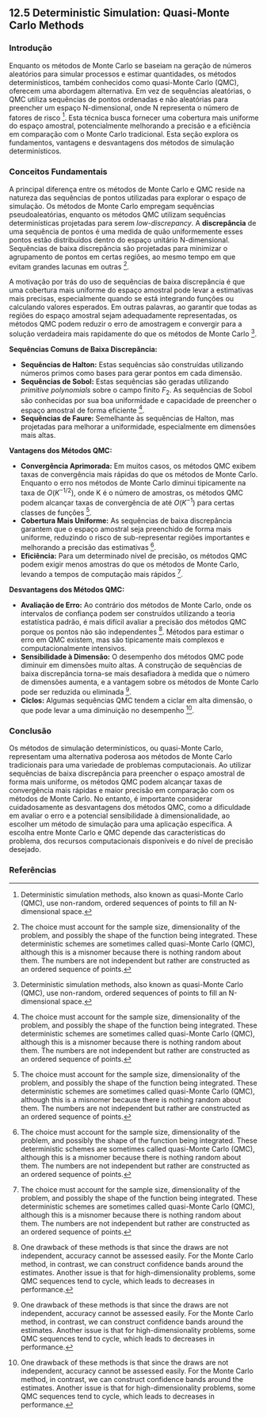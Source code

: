 ## 12.5 Deterministic Simulation: Quasi-Monte Carlo Methods

### Introdução
Enquanto os métodos de Monte Carlo se baseiam na geração de números aleatórios para simular processos e estimar quantidades, os métodos determinísticos, também conhecidos como quasi-Monte Carlo (QMC), oferecem uma abordagem alternativa. Em vez de sequências aleatórias, o QMC utiliza sequências de pontos ordenadas e não aleatórias para preencher um espaço N-dimensional, onde N representa o número de fatores de risco [^324]. Esta técnica busca fornecer uma cobertura mais uniforme do espaço amostral, potencialmente melhorando a precisão e a eficiência em comparação com o Monte Carlo tradicional. Esta seção explora os fundamentos, vantagens e desvantagens dos métodos de simulação determinísticos.

### Conceitos Fundamentais
A principal diferença entre os métodos de Monte Carlo e QMC reside na natureza das sequências de pontos utilizadas para explorar o espaço de simulação. Os métodos de Monte Carlo empregam sequências pseudoaleatórias, enquanto os métodos QMC utilizam sequências determinísticas projetadas para serem *low-discrepancy*. A **discrepância** de uma sequência de pontos é uma medida de quão uniformemente esses pontos estão distribuídos dentro do espaço unitário N-dimensional. Sequências de baixa discrepância são projetadas para minimizar o agrupamento de pontos em certas regiões, ao mesmo tempo em que evitam grandes lacunas em outras [^325].

A motivação por trás do uso de sequências de baixa discrepância é que uma cobertura mais uniforme do espaço amostral pode levar a estimativas mais precisas, especialmente quando se está integrando funções ou calculando valores esperados. Em outras palavras, ao garantir que todas as regiões do espaço amostral sejam adequadamente representadas, os métodos QMC podem reduzir o erro de amostragem e convergir para a solução verdadeira mais rapidamente do que os métodos de Monte Carlo [^324].

**Sequências Comuns de Baixa Discrepância:**

*   **Sequências de Halton:** Estas sequências são construídas utilizando números primos como bases para gerar pontos em cada dimensão.
*   **Sequências de Sobol:** Estas sequências são geradas utilizando *primitive polynomials* sobre o campo finito $F_2$. As sequências de Sobol são conhecidas por sua boa uniformidade e capacidade de preencher o espaço amostral de forma eficiente [^325].
*   **Sequências de Faure:** Semelhante às sequências de Halton, mas projetadas para melhorar a uniformidade, especialmente em dimensões mais altas.

**Vantagens dos Métodos QMC:**

*   **Convergência Aprimorada:** Em muitos casos, os métodos QMC exibem taxas de convergência mais rápidas do que os métodos de Monte Carlo. Enquanto o erro nos métodos de Monte Carlo diminui tipicamente na taxa de $O(K^{-1/2})$, onde K é o número de amostras, os métodos QMC podem alcançar taxas de convergência de até $O(K^{-1})$ para certas classes de funções [^325].
*   **Cobertura Mais Uniforme:** As sequências de baixa discrepância garantem que o espaço amostral seja preenchido de forma mais uniforme, reduzindo o risco de sub-representar regiões importantes e melhorando a precisão das estimativas [^325].
*   **Eficiência:** Para um determinado nível de precisão, os métodos QMC podem exigir menos amostras do que os métodos de Monte Carlo, levando a tempos de computação mais rápidos [^325].

**Desvantagens dos Métodos QMC:**

*   **Avaliação de Erro:** Ao contrário dos métodos de Monte Carlo, onde os intervalos de confiança podem ser construídos utilizando a teoria estatística padrão, é mais difícil avaliar a precisão dos métodos QMC porque os pontos não são independentes [^326]. Métodos para estimar o erro em QMC existem, mas são tipicamente mais complexos e computacionalmente intensivos.
*   **Sensibilidade à Dimensão:** O desempenho dos métodos QMC pode diminuir em dimensões muito altas. A construção de sequências de baixa discrepância torna-se mais desafiadora à medida que o número de dimensões aumenta, e a vantagem sobre os métodos de Monte Carlo pode ser reduzida ou eliminada [^326].
*   **Ciclos:** Algumas sequências QMC tendem a ciclar em alta dimensão, o que pode levar a uma diminuição no desempenho [^326].

### Conclusão
Os métodos de simulação determinísticos, ou quasi-Monte Carlo, representam uma alternativa poderosa aos métodos de Monte Carlo tradicionais para uma variedade de problemas computacionais. Ao utilizar sequências de baixa discrepância para preencher o espaço amostral de forma mais uniforme, os métodos QMC podem alcançar taxas de convergência mais rápidas e maior precisão em comparação com os métodos de Monte Carlo. No entanto, é importante considerar cuidadosamente as desvantagens dos métodos QMC, como a dificuldade em avaliar o erro e a potencial sensibilidade à dimensionalidade, ao escolher um método de simulação para uma aplicação específica. A escolha entre Monte Carlo e QMC depende das características do problema, dos recursos computacionais disponíveis e do nível de precisão desejado.

### Referências
[^324]: Deterministic simulation methods, also known as quasi-Monte Carlo (QMC), use non-random, ordered sequences of points to fill an N-dimensional space.
[^325]: The choice must account for the sample size, dimensionality of the problem, and possibly the shape of the function being integrated. These deterministic schemes are sometimes called quasi-Monte Carlo (QMC), although this is a misnomer because there is nothing random about them. The numbers are not independent but rather are constructed as an ordered sequence of points.
[^326]: One drawback of these methods is that since the draws are not independent, accuracy cannot be assessed easily. For the Monte Carlo method, in contrast, we can construct confidence bands around the estimates. Another issue is that for high-dimensionality problems, some QMC sequences tend to cycle, which leads to decreases in performance.

<!-- END -->